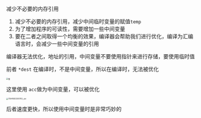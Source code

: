 减少不必要的内存引用

1. 减少不必要的内存引用，减少中间临时变量的赋值`temp`
2. 为了增加程序的可读性，需要增加一些中间变量
3. 要在二者之间取得一个均衡的效果，编译器会帮助我们进行优化，编译为汇编语言时，会减少一些中间变量的引用

编译器无法优化，地址的引用，中间变量不要使用指针来进行存储，要使用临时值

前者 `*dest` 在编译时，不是中间变量，所以在编译时，无法被优化

<img src="https://typra-pictures.oss-cn-beijing.aliyuncs.com/imgs/image-20230505233927999.png" alt="饿" style="zoom:33%;" />

这里使用 `acc`做为中间变量，可以被优化

<img src="https://typra-pictures.oss-cn-beijing.aliyuncs.com/imgs/75891683300814_.pic.jpg" alt="75841683300783_.pic" style="zoom:33%;" />

后者速度更快，所以使用中间变量时是非常巧妙的
